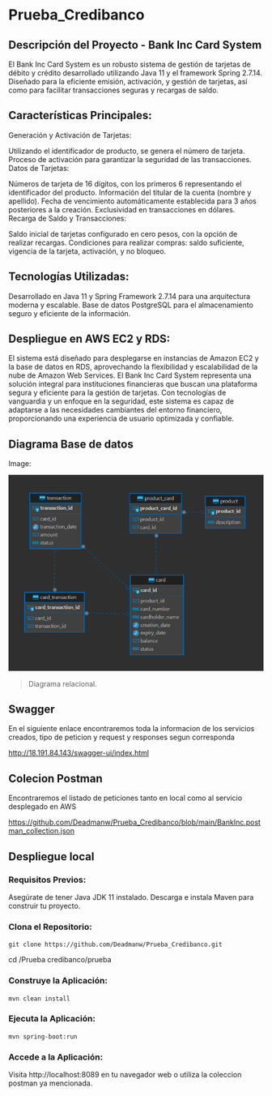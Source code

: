 # Prueba_Credibanco
## Descripción del Proyecto - Bank Inc Card System

El Bank Inc Card System es un robusto sistema de gestión de tarjetas de débito y crédito desarrollado utilizando Java 11 y el framework Spring 2.7.14. Diseñado para la eficiente emisión, activación, y gestión de tarjetas, así como para facilitar transacciones seguras y recargas de saldo.

## Características Principales:

Generación y Activación de Tarjetas:

Utilizando el identificador de producto, se genera el número de tarjeta.
Proceso de activación para garantizar la seguridad de las transacciones.
Datos de Tarjetas:

Números de tarjeta de 16 dígitos, con los primeros 6 representando el identificador del producto.
Información del titular de la cuenta (nombre y apellido).
Fecha de vencimiento automáticamente establecida para 3 años posteriores a la creación.
Exclusividad en transacciones en dólares.
Recarga de Saldo y Transacciones:

Saldo inicial de tarjetas configurado en cero pesos, con la opción de realizar recargas.
Condiciones para realizar compras: saldo suficiente, vigencia de la tarjeta, activación, y no bloqueo.
## Tecnologías Utilizadas:

Desarrollado en Java 11 y Spring Framework 2.7.14 para una arquitectura moderna y escalable.
Base de datos PostgreSQL para el almacenamiento seguro y eficiente de la información.

## Despliegue en AWS EC2 y RDS:

El sistema está diseñado para desplegarse en instancias de Amazon EC2 y la base de datos en RDS, aprovechando la flexibilidad y escalabilidad de la nube de Amazon Web Services.
El Bank Inc Card System representa una solución integral para instituciones financieras que buscan una plataforma segura y eficiente para la gestión de tarjetas. Con tecnologías de vanguardia y un enfoque en la seguridad, este sistema es capaz de adaptarse a las necesidades cambiantes del entorno financiero, proporcionando una experiencia de usuario optimizada y confiable.

## Diagrama Base de datos
Image:

![](https://github.com/Deadmanw/Prueba_Credibanco/blob/main/BankIncER.png)

> Diagrama relacional.

## Swagger
En el siguiente enlace encontraremos toda la informacion de los servicios creados, tipo de peticion y request y responses segun corresponda

http://18.191.84.143/swagger-ui/index.html

## Colecion Postman
Encontraremos el listado de peticiones tanto en local como al servicio desplegado en AWS

https://github.com/Deadmanw/Prueba_Credibanco/blob/main/BankInc.postman_collection.json

## Despliegue local

### Requisitos Previos:

Asegúrate de tener Java JDK 11 instalado.
Descarga e instala Maven para construir tu proyecto.
### Clona el Repositorio:
    git clone https://github.com/Deadmanw/Prueba_Credibanco.git

cd /Prueba credibanco/prueba
### Construye la Aplicación:
    mvn clean install

### Ejecuta la Aplicación:

    mvn spring-boot:run
### Accede a la Aplicación:

Visita http://localhost:8089 en tu navegador web o utiliza la coleccion postman ya mencionada.
